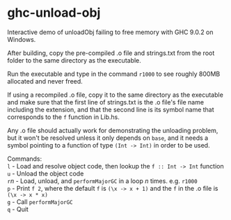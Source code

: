 # ghc-unload-obj
Interactive demo of unloadObj failing to free memory with GHC 9.0.2 on Windows.

After building, copy the pre-compiled .o file and strings.txt from the root
folder to the same directory as the executable.

Run the executable and type in the command `r1000` to see roughly 800MB allocated and never freed.

If using a recompiled .o file, copy it to the same directory as the executable
and make sure that the first line of strings.txt is the .o file's file name
including the extension, and that the second line is its symbol name that
corresponds to the `f` function in Lib.hs.

Any .o file should actually work for demonstrating the unloading problem, but it
won't be resolved unless it only depends on `base`, and it needs a symbol pointing
to a function of type `(Int -> Int)` in order to be used.

Commands:  
  `l` - Load and resolve object code, then lookup the `f :: Int -> Int` function  
  `u` - Unload the object code  
  `r`*n* - Load, unload, and `performMajorGC` in a loop *n* times. e.g. `r1000`  
  `p` - Print `f 2`, where the default `f` is `(\x -> x + 1)` and the `f` in the .o file is `(\x -> x * x)`  
  `g` - Call `performMajorGC`  
  `q` - Quit  
